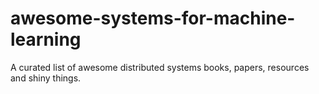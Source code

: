 # awesome-systems-for-machine-learning
A curated list of awesome distributed systems books, papers, resources and shiny things.
